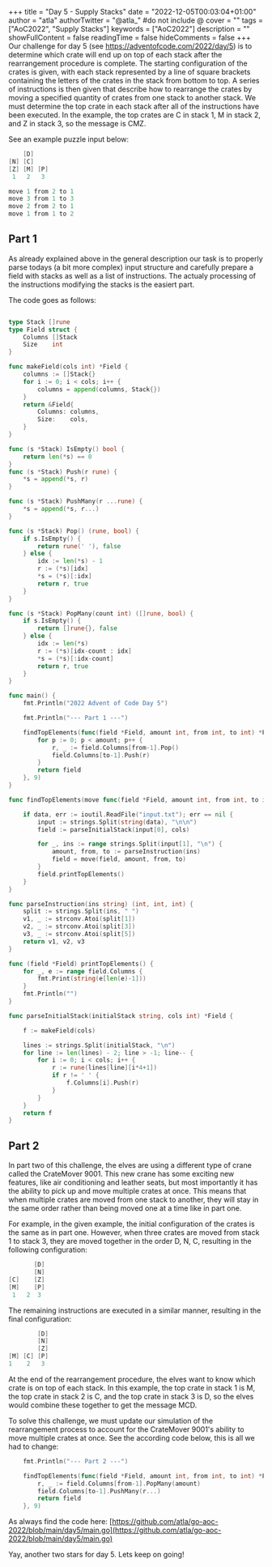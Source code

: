 +++
title = "Day 5 - Supply Stacks"
date = "2022-12-05T00:03:04+01:00"
author = "atla"
authorTwitter = "@atla_" #do not include @
cover = ""
tags = ["AoC2022", "Supply Stacks"]
keywords = ["AoC2022"]
description = ""
showFullContent = false
readingTime = false
hideComments = false
+++
Our challenge for day 5 (see https://adventofcode.com/2022/day/5) is to determine which crate will end up on top of each stack after the rearrangement procedure is complete. The starting configuration of the crates is given, with each stack represented by a line of square brackets containing the letters of the crates in the stack from bottom to top. A series of instructions is then given that describe how to rearrange the crates by moving a specified quantity of crates from one stack to another stack. We must determine the top crate in each stack after all of the instructions have been executed. In the example, the top crates are C in stack 1, M in stack 2, and Z in stack 3, so the message is CMZ.

See an example puzzle input below:
```go {linenos=table, style=dracula}
    [D]    
[N] [C]    
[Z] [M] [P]
 1   2   3 

move 1 from 2 to 1
move 3 from 1 to 3
move 2 from 2 to 1
move 1 from 1 to 2
```

## Part 1

As already explained above in the general description our task is to properly parse todays (a bit more complex) input structure and carefully prepare a field with stacks as well as a list of instructions. The actualy processing of the instructions modifying the stacks is the easiert part.

The code goes as follows:
 
```go {linenos=table, style=dracula}

type Stack []rune
type Field struct {
	Columns []Stack
	Size    int
}

func makeField(cols int) *Field {
	columns := []Stack{}
	for i := 0; i < cols; i++ {
		columns = append(columns, Stack{})
	}
	return &Field{
		Columns: columns,
		Size:    cols,
	}
}

func (s *Stack) IsEmpty() bool {
	return len(*s) == 0
}
func (s *Stack) Push(r rune) {
	*s = append(*s, r)
}

func (s *Stack) PushMany(r ...rune) {
	*s = append(*s, r...)
}

func (s *Stack) Pop() (rune, bool) {
	if s.IsEmpty() {
		return rune(' '), false
	} else {
		idx := len(*s) - 1
		r := (*s)[idx]
		*s = (*s)[:idx]
		return r, true
	}
}

func (s *Stack) PopMany(count int) ([]rune, bool) {
	if s.IsEmpty() {
		return []rune{}, false
	} else {
		idx := len(*s)
		r := (*s)[idx-count : idx]
		*s = (*s)[:idx-count]
		return r, true
	}
}

func main() {
	fmt.Println("2022 Advent of Code Day 5")

	fmt.Println("--- Part 1 ---")

	findTopElements(func(field *Field, amount int, from int, to int) *Field {
		for p := 0; p < amount; p++ {
			r, _ := field.Columns[from-1].Pop()
			field.Columns[to-1].Push(r)
		}
		return field
	}, 9)
}

func findTopElements(move func(field *Field, amount int, from int, to int) *Field, cols int) {

	if data, err := ioutil.ReadFile("input.txt"); err == nil {
		input := strings.Split(string(data), "\n\n")		
		field := parseInitialStack(input[0], cols)		

		for _, ins := range strings.Split(input[1], "\n") {
			amount, from, to := parseInstruction(ins)
			field = move(field, amount, from, to)
		}
		field.printTopElements()
	}
}

func parseInstruction(ins string) (int, int, int) {
	split := strings.Split(ins, " ")
	v1, _ := strconv.Atoi(split[1])
	v2, _ := strconv.Atoi(split[3])
	v3, _ := strconv.Atoi(split[5])
	return v1, v2, v3
}

func (field *Field) printTopElements() {
	for _, e := range field.Columns {
		fmt.Print(string(e[len(e)-1]))
	}
	fmt.Println("")
}

func parseInitialStack(initialStack string, cols int) *Field {

	f := makeField(cols)

	lines := strings.Split(initialStack, "\n")
	for line := len(lines) - 2; line > -1; line-- {
		for i := 0; i < cols; i++ {
			r := rune(lines[line][i*4+1])
			if r != ' ' {
				f.Columns[i].Push(r)
			}
		}
	}
	return f
}

```

## Part 2

In part two of this challenge, the elves are using a different type of crane called the CrateMover 9001. This new crane has some exciting new features, like air conditioning and leather seats, but most importantly it has the ability to pick up and move multiple crates at once. This means that when multiple crates are moved from one stack to another, they will stay in the same order rather than being moved one at a time like in part one.

For example, in the given example, the initial configuration of the crates is the same as in part one. However, when three crates are moved from stack 1 to stack 3, they are moved together in the order D, N, C, resulting in the following configuration:

```go {linenos=table, style=dracula}
       [D]
       [N]
[C]    [Z]
[M]    [P]
 1   2  3
```
The remaining instructions are executed in a similar manner, resulting in the final configuration:

```go {linenos=table, style=dracula}
        [D]
        [N]
        [Z]
[M] [C] [P]
1    2   3
```

At the end of the rearrangement procedure, the elves want to know which crate is on top of each stack. In this example, the top crate in stack 1 is M, the top crate in stack 2 is C, and the top crate in stack 3 is D, so the elves would combine these together to get the message MCD.

To solve this challenge, we must update our simulation of the rearrangement process to account for the CrateMover 9001's ability to move multiple crates at once. 
See the according code below, this is all we had to change:

```go {linenos=table, style=dracula}
	fmt.Println("--- Part 2 ---")

	findTopElements(func(field *Field, amount int, from int, to int) *Field {
		r, _ := field.Columns[from-1].PopMany(amount)
		field.Columns[to-1].PushMany(r...)
		return field
	}, 9)
```


As always find the code here: [https://github.com/atla/go-aoc-2022/blob/main/day5/main.go](https://github.com/atla/go-aoc-2022/blob/main/day5/main.go)

Yay, another two stars for day 5. Lets keep on going!